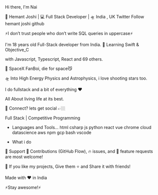 Hi there, I'm Nai

              

🙎 Hemant Joshi | 💻 Full Stack Developer | 🛸 India , UK
Twitter Follow
hemant joshi github

⚡️I don’t trust people who don’t write SQL queries in uppercase⚡️


I'm 18 years old Full-Stack developer from India.
🥀 Learning Swift & Objective_C

with Javascript, Typescript, React and 69 others.

🔭 SpaceX FanBoi, die for space😼

🛸 Into High Energy Physics and Astrophysics, i love shooting stars too.

I do fullstack and a bit of everything ❤️

All About living life at its best.

💬 Connect? lets get social 👉🏼

Full Stack | Competitive Programming



- Languages and Tools...
html csharp js python react vue chrome cloud datascience aws npm gcp bash vscode

- What i do



🤝 Support
🎀 Contributions (GitHub Flow), 🔥 issues, and 🥮 feature requests are most welcome!

💙 If you like my projects, Give them ⭐ and Share it with friends!

Made with ❤️ in India

⚡️Stay awesome!⚡️
